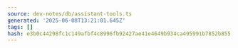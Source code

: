 ```yaml
---
source: dev-notes/db/assistant-tools.ts
generated: '2025-06-08T13:21:01.645Z'
tags: []
hash: e3b0c44298fc1c149afbf4c8996fb92427ae41e4649b934ca495991b7852b855
---
```


